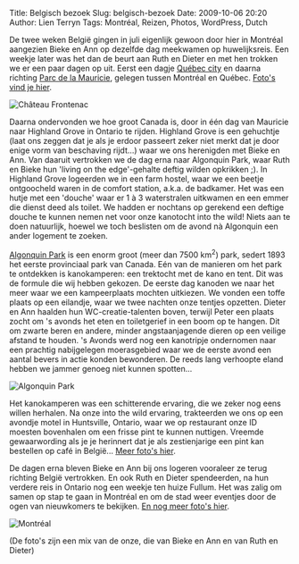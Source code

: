 Title: Belgisch bezoek
Slug: belgisch-bezoek
Date: 2009-10-06 20:20
Author: Lien Terryn
Tags: Montréal, Reizen, Photos, WordPress, Dutch

De twee weken België gingen in juli eigenlijk gewoon door hier in Montréal aangezien Bieke en Ann op dezelfde dag meekwamen op huwelijksreis. Een weekje later was het dan de beurt aan Ruth en Dieter
en met hen trokken we er een paar dagen op uit. Eerst een dagje [Québec city](http://en.wikipedia.org/wiki/Quebec_City) en daarna richting [Parc de la Mauricie](http://fr.wikipedia.org/wiki/Parc_national_de_la_Mauricie), gelegen tussen Montréal en Québec. [Foto's vind je hier](http://picasaweb.google.ca/lienterryn/QuebecEnLaMauricie).

![Château Frontenac](http://lh5.ggpht.com/_cvGWRFf-ypY/Ssvh7J1Ra5I/AAAAAAAADUw/qIy5XD3_vxA/s800/P1070015.JPG "Château Frontenac")

Daarna ondervonden we hoe groot Canada is, door in één dag van Mauricie naar Highland Grove in Ontario te rijden. Highland Grove is een gehuchtje (laat ons zeggen dat je als je erdoor passeert zeker niet merkt dat je door enige vorm van beschaving rijdt...) waar we ons herenigden met Bieke en Ann. Van daaruit vertrokken we de dag erna naar Algonquin Park, waar Ruth en Bieke hun 'living on the edge'-gehalte deftig wilden opkrikken ;). In Highland Grove logeerden we in een farm hostel, waar we een beetje ontgoocheld waren in de comfort station, a.k.a. de badkamer. Het was een hutje met een 'douche' waar er 1 à 3 waterstralen uitkwamen en een emmer die dienst deed als toilet. We hadden er nochtans op gerekend een deftige douche te kunnen nemen net voor onze kanotocht into the wild! Niets aan te doen natuurlijk, hoewel we toch beslisten om de avond nà Algonquin een ander logement te zoeken.

[Algonquin Park](http://en.wikipedia.org/wiki/Algonquin_Provincial_Park) is een enorm groot (meer dan 7500 km<sup>2</sup>) park, sedert 1893 het eerste provinciaal park van Canada. Eén van de manieren om het park te ontdekken is kanokamperen: een trektocht met de kano en tent. Dit was de formule die wij hebben gekozen. De eerste dag kanoden we naar het meer waar we een kampeerplaats mochten uitkiezen. We vonden een toffe plaats op een eilandje, waar we twee nachten onze tentjes opzetten. Dieter en Ann haalden hun WC-creatie-talenten boven, terwijl Peter een plaats zocht om 's avonds het eten en toiletgerief in een boom op te hangen. Dit om zwarte beren en andere, minder angstaanjagende dieren op een veilige afstand te houden. 's Avonds werd nog een kanotripje ondernomen naar een prachtig nabijgelegen moerasgebied waar we de eerste avond een aantal bevers in actie konden bewonderen. De reeds lang verhoopte eland hebben we jammer genoeg niet kunnen spotten...

![Algonquin Park](http://lh6.ggpht.com/_cvGWRFf-ypY/SnCLZJFVJQI/AAAAAAAACxY/QyKeTy91KmE/s800/P1070193.JPG "Algonquin Park")

Het kanokamperen was een schitterende ervaring, die we zeker nog eens willen herhalen. Na onze into the wild ervaring, trakteerden we ons op een avondje motel in Huntsville, Ontario, waar we op restaurant onze ID moesten bovenhalen om een frisse pint te kunnen nuttigen. Vreemde gewaarwording als je je herinnert dat je als zestienjarige een pint kan bestellen op café in België... [Meer foto's hier](http://picasaweb.google.ca/lienterryn/AlgonquinProvincialPark).

De dagen erna bleven Bieke en Ann bij ons logeren vooraleer ze terug richting België vertrokken. En ook Ruth en Dieter spendeerden, na hun verdere reis in Ontario nog een weekje ten huize Fullum. Het was zalig om samen op stap te gaan in Montréal en om de stad weer eventjes door de ogen van nieuwkomers te bekijken. [En nog meer foto's hier](http://picasaweb.google.ca/lienterryn/MontrealJuliAugustus).

![Montréal](http://lh5.ggpht.com/_cvGWRFf-ypY/SsuoWCONg6I/AAAAAAAADQw/ZR12aFEKMvU/s912/DSC_0760.JPG "Montréal")

(De foto's zijn een mix van de onze, die van Bieke en Ann en van Ruth en Dieter)
